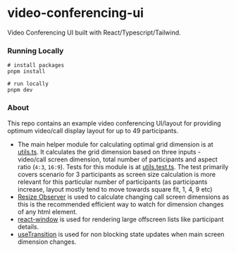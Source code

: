 # video-conferencing-ui

Video Conferencing UI built with React/Typescript/Tailwind.

### Running Locally

```shell
# install packages
pnpm install

# run locally
pnpm dev
```

### About

This repo contains an example video conferencing UI/layout for providing optimum video/call display layout for up to 49 participants.

- The main helper module for calculating optimal grid dimension is at [utils.ts](./src/utils.ts). It calculates the grid dimension based on three inputs - video/call screen dimension, total number of participants and aspect ratio (`4:3`, `16:9`). Tests for this module is at [utils.test.ts](./src/utils.test.ts). The test primarily covers scenario for 3 participants as screen size calculation is more relevant for this particular number of participants (as participants increase, layout mostly tend to move towards square fit, 1, 4, 9 etc)
- [Resize Observer](https://web.dev/articles/resize-observer) is used to calculate changing call screen dimensions as this is the recommended efficient way to watch for dimension changes of any html element.
- [react-window](https://github.com/bvaughn/react-window) is used for rendering large offscreen lists like participant details.
- [useTransition](https://react.dev/reference/react/useTransition) is used for non blocking state updates when main screen dimension changes. 
